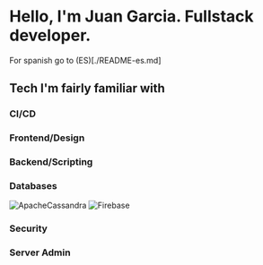 
# Hello, I'm Juan Garcia. Fullstack developer.

For spanish go to (ES)[./README-es.md]

## Tech I'm fairly familiar with

### CI/CD
### Frontend/Design
### Backend/Scripting
### Databases

![ApacheCassandra](https://img.shields.io/badge/cassandra-%231287B1.svg?style=for-the-badge&logo=apache-cassandra&logoColor=white) ![Firebase](https://img.shields.io/badge/firebase-a08021?style=for-the-badge&logo=firebase&logoColor=ffcd34)



### Security
### Server Admin 
